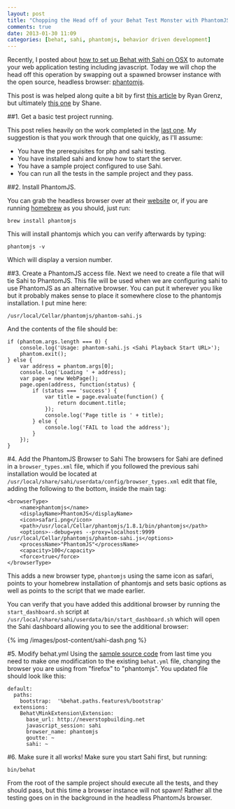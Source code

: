 ```yaml
---
layout: post
title: "Chopping the Head off of your Behat Test Monster with PhantomJS"
comments: true
date: 2013-01-30 11:09
categories: [behat, sahi, phantomjs, behavior driven development]
---
```


Recently, I posted about [how to set up Behat with Sahi on OSX](http://neverstopbuilding.net/how-to-setup-behat-with-sahi-testing-on-osx/) to automate your web application testing including javascript. Today we will chop the head off this operation by swapping out a spawned browser instance with the open source, headless browser: [phantomjs](http://phantomjs.org/).

This post is was helped along quite a bit by first [this article](http://shaneauckland.co.uk/2012/11/headless-behatmink-testing-with-sahi-and-phantomjs/) by Ryan Grenz, but ultimately [this one](http://shaneauckland.co.uk/2012/11/headless-behatmink-testing-with-sahi-and-phantomjs/) by Shane.

##1. Get a basic test project running.

This post relies heavily on the work completed in the [last one](http://neverstopbuilding.net/how-to-setup-behat-with-sahi-testing-on-osx/). My suggestion is that you work through that one quickly, as I'll assume:

- You have the prerequisites for php and sahi testing.
- You have installed sahi and know how to start the server.
- You have a sample project configured to use Sahi.
- You can run all the tests in the sample project and they pass.

##2. Install PhantomJS.

You can grab the headless browser over at their [website](http://phantomjs.org/download.html) or, if you are running [homebrew](http://mxcl.github.com/homebrew/) as you should, just run:

    brew install phantomjs

This will install phantomjs which you can verify afterwards by typing:

    phantomjs -v

Which will display a version number.

##3. Create a PhantomJS access file.
Next we need to create a file that will tie Sahi to PhantomJS. This file will be used when we are configuring sahi to use PhantomJS as an alternative browser. You can put it wherever you like but it probably makes sense to place it somewhere close to the phantomjs installation. I put mine here:

    /usr/local/Cellar/phantomjs/phantom-sahi.js

And the contents of the file should be:

    if (phantom.args.length === 0) {
        console.log('Usage: phantom-sahi.js <Sahi Playback Start URL>');
        phantom.exit();
    } else {
        var address = phantom.args[0];
        console.log('Loading ' + address);
        var page = new WebPage();
        page.open(address, function(status) {
            if (status === 'success') {
                var title = page.evaluate(function() {
                    return document.title;
                });
                console.log('Page title is ' + title);
            } else {
                console.log('FAIL to load the address');
            }
        });
    }

#4. Add the PhantomJS Browser to Sahi
The browsers for Sahi are defined in a `browser_types.xml` file, which if you followed the previous sahi installation would be located at `/usr/local/share/sahi/userdata/config/browser_types.xml` edit that file, adding the following to the bottom, inside the main tag:

    <browserType>
		<name>phantomjs</name>
		<displayName>PhantomJS</displayName>
		<icon>safari.png</icon>
		<path>/usr/local/Cellar/phantomjs/1.8.1/bin/phantomjs</path>
		<options>--debug=yes --proxy=localhost:9999 /usr/local/Cellar/phantomjs/phantom-sahi.js</options>
		<processName>"PhantomJS"</processName>
		<capacity>100</capacity>
		<force>true</force>
	</browserType>

This adds a new browser type, `phantomjs` using the same icon as safari, points to your homebrew installation of phantomjs and sets basic options as well as points to the script that we made earlier.

You can verify that you have added this additional browser by running the `start_dashboard.sh` script at `/usr/local/share/sahi/userdata/bin/start_dashboard.sh` which will open the Sahi dashboard allowing you to see the additional browser:

{% img /images/post-content/sahi-dash.png %}

#5. Modify behat.yml
Using the [sample source code](https://github.com/jasonrobertfox/blog-behat-sahi) from last time you need to make one modification to the existing `behat.yml` file, changing the browser you are using from "firefox" to "phantomjs". You updated file should look like this:

    default:
      paths:
        bootstrap:  '%behat.paths.features%/bootstrap'
      extensions:
        Behat\MinkExtension\Extension:
          base_url: http://neverstopbuilding.net
          javascript_session: sahi
          browser_name: phantomjs
          goutte: ~
          sahi: ~

#6. Make sure it all works!
Make sure you start Sahi first, but running:

    bin/behat

From the root of the sample project should execute all the tests, and they should pass, but this time a browser instance will not spawn! Rather all the testing goes on in the background in the headless PhantomJs browser.
